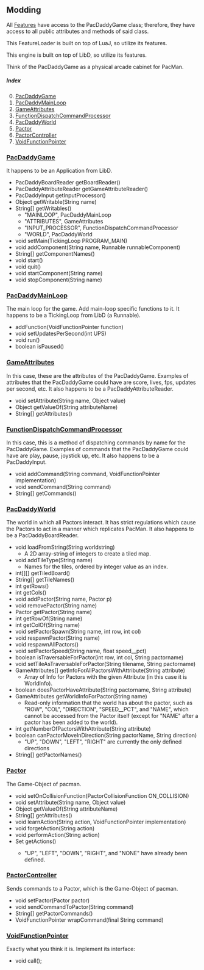 ## Modding

All [Features](Adding-Features.md) have access to the PacDaddyGame class; therefore, they have access to all public attributes and methods of said class.

This FeatureLoader is built on top of LuaJ, so utilize its features.

This engine is built on top of LibD, so utilize its features.

Think of the PacDaddyGame as a physical arcade cabinet for PacMan.

##### Index
0. [PacDaddyGame](#pacdaddygame)
1. [PacDaddyMainLoop](#pacdaddymainloop)
2. [GameAttributes](#gameattributes)
3. [FunctionDispatchCommandProcessor](#functiondispatchcommandprocessor)
4. [PacDaddyWorld](#pacdaddyworld)
5. [Pactor](#pactor)
6. [PactorController](#pactorcontroller)
7. [VoidFunctionPointer](#voidfunctionpointer)

### [PacDaddyGame](#index)
It happens to be an Application from LibD.
* PacDaddyBoardReader getBoardReader()
* PacDaddyAttributeReader getGameAttributeReader()
* PacDaddyInput getInputProcessor()
* Object getWritable(String name)
* String[] getWritables()
  * "MAINLOOP", PacDaddyMainLoop
  * "ATTRIBUTES", GameAttributes
  * "INPUT_PROCESSOR", FunctionDispatchCommandProcessor
  * "WORLD", PacDaddyWorld
* void setMain(TickingLoop PROGRAM_MAIN)
* void addComponent(String name, Runnable runnableComponent)
* String[] getComponentNames()
* void start()
* void quit()
* void startComponent(String name)
* void stopComponent(String name)


### [PacDaddyMainLoop](#index)
The main loop for the game.  Add main-loop specific functions to it.  It happens to be a TickingLoop from LibD (a Runnable).
* addFunction(VoidFunctionPointer function)
* void setUpdatesPerSecond(int UPS)
* void run()
* boolean isPaused()


### [GameAttributes](#index)
In this case, these are the attributes of the PacDaddyGame.  Examples of attributes that the PacDaddyGame could have are score, lives, fps, updates per second, etc.  It also happens to be a PacDaddyAttributeReader.
* void setAttribute(String name, Object value)
* Object getValueOf(String attributeName)
* String[] getAttributes()


### [FunctionDispatchCommandProcessor](#index)
In this case, this is a method of dispatching commands by name for the PacDaddyGame.  Examples of commands that the PacDaddyGame could have are play, pause, joystick up, etc.  It also happens to be a PacDaddyInput.
* void addCommand(String command, VoidFunctionPointer implementation)
* void sendCommand(String command)
* String[] getCommands()


### [PacDaddyWorld](#index)
The world in which all Pactors interact.  It has strict regulations which cause the Pactors to act in a manner which replicates PacMan.  It also happens to be a PacDaddyBoardReader.
* void loadFromString(String worldstring) 
  * A 2D array-string of integers to create a tiled map.
* void addTileType(String name)
  * Names for the tiles, ordered by integer value as an index.
* int[][] getTiledBoard()
* String[] getTileNames()
* int getRows()
* int getCols()
* void addPactor(String name, Pactor p)
* void removePactor(String name)
* Pactor getPactor(String name)
* int getRowOf(String name)
* int getColOf(String name)
* void setPactorSpawn(String name, int row, int col)
* void respawnPactor(String name)
* void respawnAllPactors()
* void setPactorSpeed(String name, float speed__pct)
* boolean isTraversableForPactor(int row, int col, String pactorname)
* void setTileAsTraversableForPactor(String tilename, String pactorname)
* GameAttributes[] getInfoForAllPactorsWithAttribute(String attribute)
  * Array of Info for Pactors with the given Attribute (in this case it is WorldInfo).
* boolean doesPactorHaveAttribute(String pactorname, String attribute)
* GameAttributes getWorldInfoForPactor(String name) 
  * Read-only information that the world has about the pactor, such as "ROW", "COL", "DIRECTION", "SPEED__PCT", and "NAME", which cannot be accessed from the Pactor itself (except for "NAME" after a pactor has been added to the world).
* int getNumberOfPactorsWithAttribute(String attribute) 
* boolean canPactorMoveInDirection(String pactorName, String direction)
  * "UP", "DOWN", "LEFT", "RIGHT" are currently the only defined directions
* String[] getPactorNames()
 

### [Pactor](#index)
The Game-Object of pacman.
* void setOnCollisionFunction(PactorCollisionFunction ON_COLLISION)
* void setAttribute(String name, Object value)
* Object getValueOf(String attributeName) 
* String[] getAttributes()
* void learnAction(String action, VoidFunctionPointer implementation)
* void forgetAction(String action)
* void performAction(String action)
* Set<String> getActions() 
  * "UP", "LEFT", "DOWN", "RIGHT", and "NONE" have already been defined.


### [PactorController](#index)
Sends commands to a Pactor, which is the Game-Object of pacman.
* void setPactor(Pactor pactor)
* void sendCommandToPactor(String command)
* String[] getPactorCommands()
* VoidFunctionPointer wrapCommand(final String command)


### [VoidFunctionPointer](#index)
Exactly what you think it is.  Implement its interface:
* void call();
  

